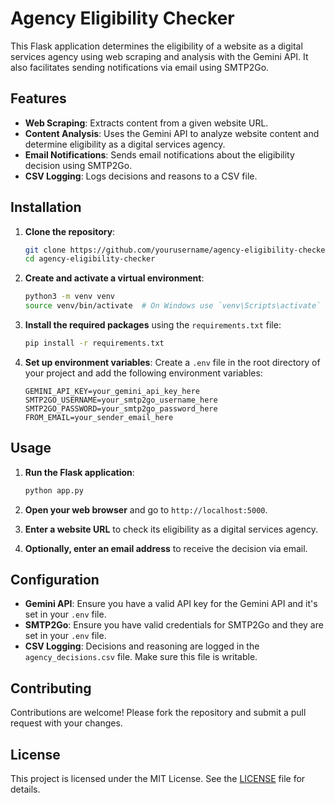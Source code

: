 # Agency Eligibility Checker

This Flask application determines the eligibility of a website as a digital services agency using web scraping and analysis with the Gemini API. It also facilitates sending notifications via email using SMTP2Go.

## Features

- **Web Scraping**: Extracts content from a given website URL.
- **Content Analysis**: Uses the Gemini API to analyze website content and determine eligibility as a digital services agency.
- **Email Notifications**: Sends email notifications about the eligibility decision using SMTP2Go.
- **CSV Logging**: Logs decisions and reasons to a CSV file.

## Installation

1. **Clone the repository**:
    ```bash
    git clone https://github.com/yourusername/agency-eligibility-checker.git
    cd agency-eligibility-checker
    ```

2. **Create and activate a virtual environment**:
    ```bash
    python3 -m venv venv
    source venv/bin/activate  # On Windows use `venv\Scripts\activate`
    ```

3. **Install the required packages** using the `requirements.txt` file:
    ```bash
    pip install -r requirements.txt
    ```

4. **Set up environment variables**:
    Create a `.env` file in the root directory of your project and add the following environment variables:
    ```plaintext
    GEMINI_API_KEY=your_gemini_api_key_here
    SMTP2GO_USERNAME=your_smtp2go_username_here
    SMTP2GO_PASSWORD=your_smtp2go_password_here
    FROM_EMAIL=your_sender_email_here
    ```

## Usage

1. **Run the Flask application**:
    ```bash
    python app.py
    ```

2. **Open your web browser** and go to `http://localhost:5000`.

3. **Enter a website URL** to check its eligibility as a digital services agency.

4. **Optionally, enter an email address** to receive the decision via email.

## Configuration

- **Gemini API**: Ensure you have a valid API key for the Gemini API and it's set in your `.env` file.
- **SMTP2Go**: Ensure you have valid credentials for SMTP2Go and they are set in your `.env` file.
- **CSV Logging**: Decisions and reasoning are logged in the `agency_decisions.csv` file. Make sure this file is writable.

## Contributing

Contributions are welcome! Please fork the repository and submit a pull request with your changes.

## License

This project is licensed under the MIT License. See the [LICENSE](LICENSE) file for details.

